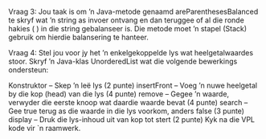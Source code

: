 Vraag 3:
Jou taak is om ’n Java-metode genaamd areParenthesesBalanced te skryf wat ’n string as invoer ontvang en dan teruggee of al die ronde hakies ( ) in die string gebalanseer is. 
Die metode moet ’n stapel (Stack) gebruik om hierdie balansering te hanteer.

Vraag 4:
Stel jou voor jy het ’n enkelgekoppelde lys wat heelgetalwaardes stoor. Skryf ’n Java-klas UnorderedList wat die volgende bewerkings ondersteun:

Konstruktor – Skep ’n leë lys (2 punte)
insertFront – Voeg ’n nuwe heelgetal by die kop (head) van die lys (4 punte)
remove – Gegee ’n waarde, verwyder die eerste knoop wat daardie waarde bevat (4 punte)
search – Gee true terug as die waarde in die lys voorkom, anders false (3 punte)
display – Druk die lys-inhoud uit van kop tot stert (2 punte)
Kyk na die VPL kode vir `n raamwerk.
